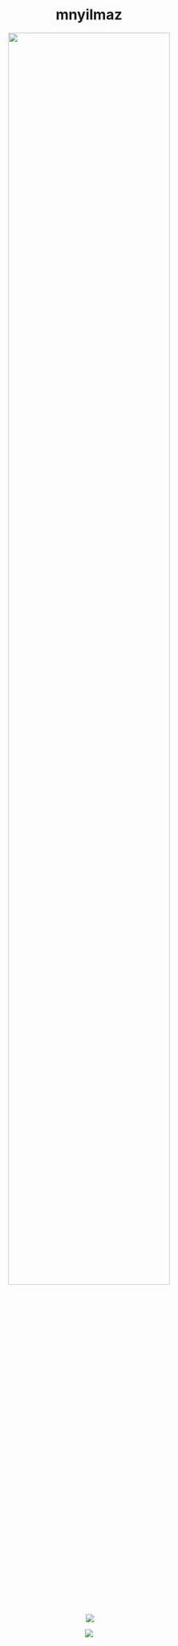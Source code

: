 <h1 align="center">mnyilmaz</h1>

<div align="center">
<img src="https://github.com/Calalari/Calalari/blob/main/butterfly.gif" align="center" style="width: 80%"/>
</div> 
</br>

<div align="center">
  
<p>&nbsp;<img align="center" src="https://github-readme-stats-ruby-one.vercel.app/api?username=mnyilmaz&title_color=e45800&icon_color=e45800&text_color=918E8E&bg_color=00000000&border_color=373737&show_icons=true&locale=en"/></p>

<p><img align="center" src="https://github-readme-stats-ruby-one.vercel.app/api/top-langs?username=mnyilmaz&title_color=e45800&icon_color=e45800&text_color=918E8E&bg_color=00000000&border_color=373737&show_icons=true&locale=en&layout=compact"/></p>

</div> 

